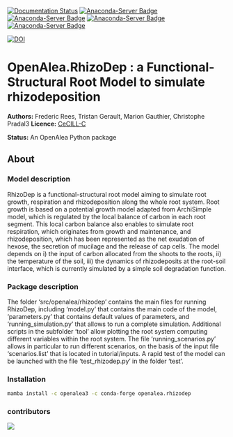 
[![Documentation Status](https://readthedocs.org/projects/rhizodep/badge/?version=latest)](https://rhizodep.readthedocs.io/en/latest/?badge=latest)
[![Anaconda-Server Badge](https://anaconda.org/openalea3/openalea.rhizodep/badges/version.svg)](https://anaconda.org/openalea3/openalea.rhizodep)
[![Anaconda-Server Badge](https://anaconda.org/openalea3/openalea.rhizodep/badges/latest_release_date.svg)](https://anaconda.org/openalea3/openalea.rhizodep)
[![Anaconda-Server Badge](https://anaconda.org/openalea3/openalea.rhizodep/badges/platforms.svg)](https://anaconda.org/openalea3/openalea.rhizodep)
[![Anaconda-Server Badge](https://anaconda.org/openalea3/openalea.rhizodep/badges/license.svg)](https://anaconda.org/openalea3/openalea.rhizodep)

[![DOI](https://zenodo.org/badge/DOI/10.5281/zenodo.14900673.svg)](https://doi.org/10.5281/zenodo.14900673)

# OpenAlea.RhizoDep : a Functional-Structural Root Model to simulate rhizodeposition

**Authors:** Frederic Rees, Tristan Gerault, Marion Gauthier, Christophe Pradal3
**Licence:** [CeCILL-C](http://www.cecill.info/licences/Licence_CeCILL-C_V1-en.html)  

**Status:** An OpenAlea Python package

## About

### Model description

RhizoDep is a functional-structural root model aiming to simulate root growth, respiration and rhizodeposition along the whole root system. Root growth is based on a potential growth model adapted from ArchiSimple model, which is regulated by the local balance of carbon in each root segment. This local carbon balance also enables to simulate root respiration, which originates from growth and maintenance, and rhizodeposition, which has been represented as the net exudation of hexose, the secretion of mucilage and the release of cap cells. The model depends on i) the input of carbon allocated from the shoots to the roots, ii) the temperature of the soil, iii) the dynamics of rhizodeposits at the root-soil interface, which is currently simulated by a simple soil degradation function.

### Package description

The folder ‘src/openalea/rhizodep’ contains the main files for running RhizoDep, including ‘model.py’ that contains the main code of the model, ‘parameters.py’ that contains default values of parameters, and ‘running_simulation.py’ that allows to run a complete simulation. Additional scripts in the subfolder ‘tool’ allow plotting the root system computing different variables within the root system. The file ‘running_scenarios.py’ allows in particular to run different scenarios, on the basis of the input file ‘scenarios.list’ that is located in tutorial/inputs. A rapid test of the model can be launched with the file ‘test_rhizodep.py’ in the folder ‘test’.

### Installation

```bash
mamba install -c openalea3 -c conda-forge openalea.rhizodep
```

### contributors

<a href="https://github.com/openalea/rhizodep/graphs/contributors">
  <img src="https://contrib.rocks/image?repo=openalea/rhizodep" />
</a>


